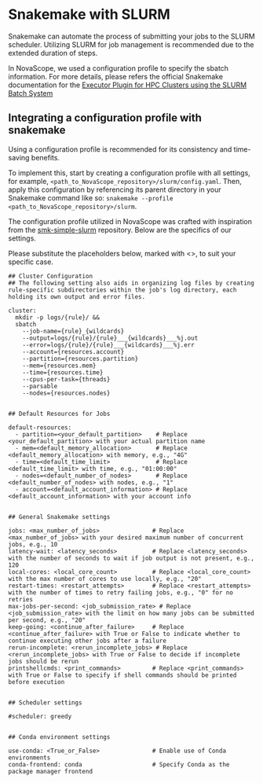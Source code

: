 # Snakemake with SLURM

Snakemake can automate the process of submitting your jobs to the SLURM scheduler. Utilizing SLURM for job management is recommended due to the extended duration of steps. 

In NovaScope, we used a configuration profile to specify the sbatch information. For more details, please refers the official Snakemake documentation for the [Executor Plugin for HPC Clusters using the SLURM Batch System](https://github.com/snakemake/snakemake-executor-plugin-slurm/blob/main/docs/further.md)

## Integrating a configuration profile with snakemake

Using a configuration profile is recommended for its consistency and time-saving benefits. 

 To implement this, start by creating a configuration profile with all settings, for example, `<path_to_NovaScope_repository>/slurm/config.yaml`. Then, apply this configuration by referencing its parent directory in your Snakemake command like so: `snakemake --profile <path_to_NovaScope_repository>/slurm`.

The configuration profile utilized in NovaScope was crafted with inspiration from the [smk-simple-slurm](https://github.com/jdblischak/smk-simple-slurm) repository. Below are the specifics of our settings. 

Please substitute the placeholders below, marked with <>, to suit your specific case.

```
## Cluster Configuration
## The following setting also aids in organizing log files by creating rule-specific subdirectories within the job's log directory, each holding its own output and error files.

cluster:
  mkdir -p logs/{rule}/ &&
  sbatch
    --job-name={rule}_{wildcards}
    --output=logs/{rule}/{rule}___{wildcards}___%j.out
    --error=logs/{rule}/{rule}___{wildcards}___%j.err
    --account={resources.account}
    --partition={resources.partition}
    --mem={resources.mem}
    --time={resources.time}
    --cpus-per-task={threads}
    --parsable
    --nodes={resources.nodes}


## Default Resources for Jobs

default-resources:
  - partition=<your_default_partition>    # Replace <your_default_partition> with your actual partition name
  - mem=<default_memory_allocation>       # Replace <default_memory_allocation> with memory, e.g., "4G"
  - time=<default_time_limit>             # Replace <default_time_limit> with time, e.g., "01:00:00"
  - nodes=<default_number_of_nodes>       # Replace <default_number_of_nodes> with nodes, e.g., "1"
  - account=<default_account_information> # Replace <default_account_information> with your account info


## General Snakemake settings

jobs: <max_number_of_jobs>               # Replace <max_number_of_jobs> with your desired maximum number of concurrent jobs, e.g., 10
latency-wait: <latency_seconds>          # Replace <latency_seconds> with the number of seconds to wait if job output is not present, e.g., 120
local-cores: <local_core_count>          # Replace <local_core_count> with the max number of cores to use locally, e.g., "20"
restart-times: <restart_attempts>        # Replace <restart_attempts> with the number of times to retry failing jobs, e.g., "0" for no retries
max-jobs-per-second: <job_submission_rate> # Replace <job_submission_rate> with the limit on how many jobs can be submitted per second, e.g., "20"
keep-going: <continue_after_failure>     # Replace <continue_after_failure> with True or False to indicate whether to continue executing other jobs after a failure
rerun-incomplete: <rerun_incomplete_jobs> # Replace <rerun_incomplete_jobs> with True or False to decide if incomplete jobs should be rerun
printshellcmds: <print_commands>         # Replace <print_commands> with True or False to specify if shell commands should be printed before execution


## Scheduler settings

#scheduler: greedy      


## Conda environment settings

use-conda: <True_or_False>               # Enable use of Conda environments
conda-frontend: conda                    # Specify Conda as the package manager frontend
```
